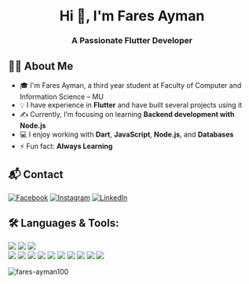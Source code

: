 <h1 align="center">Hi 👋, I'm Fares Ayman</h1>
<h3 align="center">A Passionate Flutter Developer</h3> 

## 👩‍💻 About Me
- 🎓 I'm Fares Ayman, a third year student at Faculty of Computer and Information Science – MU  
- 💡 I have experience in **Flutter** and have built several projects using it  
- ✍️ Currently, I’m focusing on learning **Backend development with Node.js**  
- 💻 I enjoy working with **Dart**, **JavaScript**, **Node.js**, and **Databases**  
- ⚡ Fun fact: **Always Learning**  

## 📬 Contact
<p dir="auto"><a href="https://www.facebook.com/fares.ayman.373107" rel="nofollow"><img src="https://camo.githubusercontent.com/46e665d1f79a322cd3171a8e9767ee983b7c793539587a30e7d5e08de24a7f7c/68747470733a2f2f696d672e736869656c64732e696f2f62616467652f46616365626f6f6b2d2532333138373746322e7376673f6c6f676f3d46616365626f6f6b266c6f676f436f6c6f723d7768697465" alt="Facebook" data-canonical-src="https://img.shields.io/badge/Facebook-%231877F2.svg?logo=Facebook&amp;logoColor=white" style="max-width: 100%;"></a> <a href="https://www.instagram.com/fares_ayman_he" rel="nofollow"><img src="https://camo.githubusercontent.com/c8bd82d89314e366e096370c91aa3551ed65626c3da39b485720548d873d241f/68747470733a2f2f696d672e736869656c64732e696f2f62616467652f496e7374616772616d2d2532334534343035462e7376673f6c6f676f3d496e7374616772616d266c6f676f436f6c6f723d7768697465" alt="Instagram" data-canonical-src="https://img.shields.io/badge/Instagram-%23E4405F.svg?logo=Instagram&amp;logoColor=white" style="max-width: 100%;"></a> <a href="https://www.linkedin.com/in/fares-ayman1/" rel="nofollow"><img src="https://camo.githubusercontent.com/bbd5a3be2124528ab2064d49356ed845b5f9a05fc79c603e25c76c6601e28b67/68747470733a2f2f696d672e736869656c64732e696f2f62616467652f4c696e6b6564496e2d2532333030373742352e7376673f6c6f676f3d6c696e6b6564696e266c6f676f436f6c6f723d7768697465" alt="LinkedIn" data-canonical-src="https://img.shields.io/badge/LinkedIn-%230077B5.svg?logo=linkedin&amp;logoColor=white" style="max-width: 100%;"></a></p>


## 🛠 Languages & Tools:
<a href="https://developer.mozilla.org/docs/Web/JavaScript"><img src="https://img.shields.io/badge/JavaScript-%23323330.svg?style=for-the-badge&logo=javascript&logoColor=%23F7DF1E"></a>
<a href="https://nodejs.org/en/docs/"><img src="https://img.shields.io/badge/Node.js-6DA55F?style=for-the-badge&logo=node.js&logoColor=white"></a>
<a href="https://expressjs.com/"><img src="https://img.shields.io/badge/Express.js-%23404d59.svg?style=for-the-badge&logo=express&logoColor=%2361DAFB"></a>  
<a href="https://docs.mongodb.com/"><img src="https://img.shields.io/badge/MongoDB-%234ea94b.svg?style=for-the-badge&logo=mongodb&logoColor=white"></a>
<a href="https://developer.mozilla.org/docs/Web/HTML"><img src="https://img.shields.io/badge/HTML5-%23E34F26.svg?style=for-the-badge&logo=html5&logoColor=white"></a>
<a href="https://developer.mozilla.org/docs/Web/CSS"><img src="https://img.shields.io/badge/CSS3-%231572B6.svg?style=for-the-badge&logo=css3&logoColor=white"></a>
<a href="https://www.w3schools.com/sql/"><img src="https://img.shields.io/badge/SQL-%2300f.svg?style=for-the-badge&logo=sqlite&logoColor=white"></a>
<a href="https://docs.flutter.dev/"><img src="https://img.shields.io/badge/Flutter-%2302569B.svg?style=for-the-badge&logo=Flutter&logoColor=white"></a>
<a href="https://dart.dev/docs"><img src="https://img.shields.io/badge/Dart-%230175C2.svg?style=for-the-badge&logo=dart&logoColor=white"></a>
<a href="https://firebase.google.com/docs"><img src="https://img.shields.io/badge/Firebase-%23FFCA28.svg?style=for-the-badge&logo=firebase&logoColor=black"></a>
<a href="https://isocpp.org/std/the-standard"><img src="https://img.shields.io/badge/C++-%2300599C.svg?style=for-the-badge&logo=c%2B%2B&logoColor=white"></a>
<a href="https://git-scm.com/doc"><img src="https://img.shields.io/badge/Git-%23F05033.svg?style=for-the-badge&logo=git&logoColor=white"></a>
<a href="https://learning.postman.com/docs/"><img src="https://img.shields.io/badge/Postman-FF6C37?style=for-the-badge&logo=postman&logoColor=white"></a>
<p>
  <img align="center" src="https://github-readme-stats.vercel.app/api/top-langs?username=fares-ayman100&show_icons=true&locale=en&layout=compact&title_color=ffffff&theme=tokyonight" alt="fares-ayman100" />
</p>
